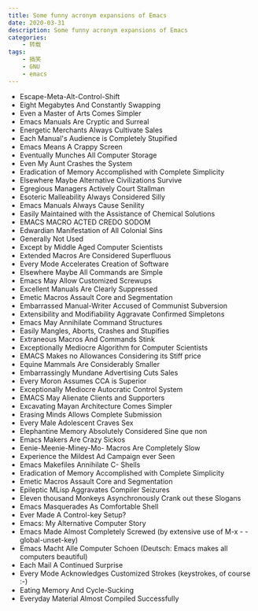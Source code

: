 ```yaml
---
title: Some funny acronym expansions of Emacs
date: 2020-03-31
description: Some funny acronym expansions of Emacs
categories:
    - 转载
tags:
    - 搞笑
    - GNU
    - emacs
---
```


-   Escape-Meta-Alt-Control-Shift
-   Eight Megabytes And Constantly Swapping
-   Even a Master of Arts Comes Simpler
-   Emacs Manuals Are Cryptic and Surreal
-   Energetic Merchants Always Cultivate Sales
-   Each Manual's Audience is Completely Stupified
-   Emacs Means A Crappy Screen
-   Eventually Munches All Computer Storage
-   Even My Aunt Crashes the System
-   Eradication of Memory Accomplished with Complete Simplicity
-   Elsewhere Maybe Alternative Civilizations Survive
-   Egregious Managers Actively Court Stallman
-   Esoteric Malleability Always Considered Silly
-   Emacs Manuals Always Cause Senility
-   Easily Maintained with the Assistance of Chemical Solutions
-   EMACS MACRO ACTED CREDO SODOM
-   Edwardian Manifestation of All Colonial Sins
-   Generally Not Used
-   Except by Middle Aged Computer Scientists
-   Extended Macros Are Considered Superfluous
-   Every Mode Accelerates Creation of Software
-   Elsewhere Maybe All Commands are Simple
-   Emacs May Allow Customized Screwups
-   Excellent Manuals Are Clearly Suppressed
-   Emetic Macros Assault Core and Segmentation
-   Embarrassed Manual-Writer Accused of Communist Subversion
-   Extensibility and Modifiability Aggravate Confirmed Simpletons
-   Emacs May Annihilate Command Structures
-   Easily Mangles, Aborts, Crashes and Stupifies
-   Extraneous Macros And Commands Stink
-   Exceptionally Mediocre Algorithm for Computer Scientists
-   EMACS Makes no Allowances Considering its Stiff price
-   Equine Mammals Are Considerably Smaller
-   Embarrassingly Mundane Advertising Cuts Sales
-   Every Moron Assumes CCA is Superior
-   Exceptionally Mediocre Autocratic Control System
-   EMACS May Alienate Clients and Supporters
-   Excavating Mayan Architecture Comes Simpler
-   Erasing Minds Allows Complete Submission
-   Every Male Adolescent Craves Sex
-   Elephantine Memory Absolutely Considered Sine que non
-   Emacs Makers Are Crazy Sickos
-   Eenie-Meenie-Miney-Mo- Macros Are Completely Slow
-   Experience the Mildest Ad Campaign ever Seen
-   Emacs Makefiles Annihilate C- Shells
-   Eradication of Memory Accomplished with Complete Simplicity
-   Emetic Macros Assault Core and Segmentation
-   Epileptic MLisp Aggravates Compiler Seizures
-   Eleven thousand Monkeys Asynchronously Crank out these Slogans
-   Emacs Masquerades As Comfortable Shell
-   Ever Made A Control-key Setup?
-   Emacs: My Alternative Computer Story
-   Emacs Made Almost Completely Screwed (by extensive use of M-x - - global-unset-key)
-   Emacs Macht Alle Computer Schoen (Deutsch: Emacs makes all computers beautiful)
-   Each Mail A Continued Surprise
-   Every Mode Acknowledges Customized Strokes (keystrokes, of course :-)
-   Eating Memory And Cycle-Sucking
-   Everyday Material Almost Compiled Successfully

